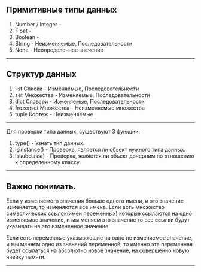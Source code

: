 Примитивные типы данных
---
1) Number / Integer - 
2) Float - 
3) Boolean -  
4) String - Неизменяемые, Последовательности
5) None - Неопределенное значение
---

Структур данных
---
1) list Списки - Изменяемые, Последовательности
2) set Множества - Изменяемые, Последовательности
3) dict Словари - Изменяемые, Последовательности
4) frozenset Множества - Неизменяемые множества
5) tuple Кортеж - Неизменяемые
---

Для проверки типа данных, существуют 3 функции:

1) type() - Узнать тип данных.
2) isinstance() - Проверка, является ли обьект нужного типа данных.
3) issubclass() - Проверка, является ли обьект дочерним по отношению
к определенному классу.

---

Важно понимать. 
---

Если у изменяемого значения больше одного имени, и это значение изменяется, 
то изменяются все имена. Если есть множество символических ссылок(имен переменных)
которые ссылаются на одно изменяемое значение, и мы меняем это значение то 
все ссылки будут указывать на это измененное значение.

Если есть переменные указывающие на одно не изменяемое значение, и мы меняем 
одно из значений переменной, то именно эта переменная будет ссылаться на 
абсолютно новое значение, на совершенно новую ячейку памяти.

---
